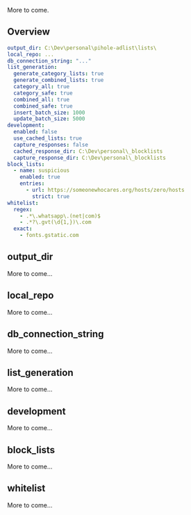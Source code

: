 More to come.

## Overview

```yaml
output_dir: C:\Dev\personal\pihole-adlist\lists\
local_repo: ...
db_connection_string: "..."
list_generation:
  generate_category_lists: true
  generate_combined_lists: true
  category_all: true
  category_safe: true
  combined_all: true
  combined_safe: true
  insert_batch_size: 1000
  update_batch_size: 5000
development:
  enabled: false
  use_cached_lists: true
  capture_responses: false
  cached_response_dir: C:\Dev\personal\_blocklists
  capture_response_dir: C:\Dev\personal\_blocklists
block_lists:
  - name: suspicious
    enabled: true
    entries:
      - url: https://someonewhocares.org/hosts/zero/hosts
        strict: true
whitelist:
  regex:
    - .*\.whatsapp\.(net|com)$
    - .*?\.gvt(\d{1,})\.com
  exact:
    - fonts.gstatic.com
```

## output_dir
More to come...

## local_repo
More to come...

## db_connection_string
More to come...

## list_generation
More to come...

## development
More to come...

## block_lists
More to come...

## whitelist
More to come...
